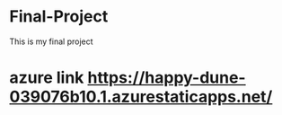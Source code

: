 # Final-Project
This is my final project
# azure link https://happy-dune-039076b10.1.azurestaticapps.net/
